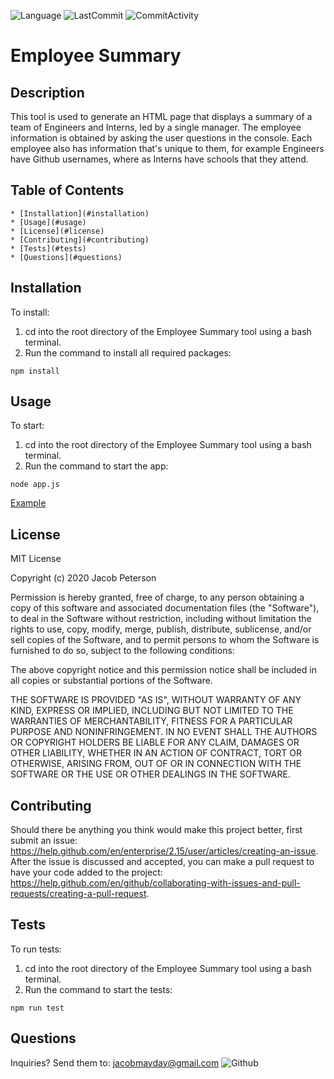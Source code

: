 ![Language](https://img.shields.io/badge/language-javascript-blue) ![LastCommit](https://img.shields.io/github/last-commit/Bounty556/EmployeeSummary?style=flat-square) ![CommitActivity](https://img.shields.io/github/commit-activity/m/Bounty556/EmployeeSummary)

# Employee Summary

## Description
This tool is used to generate an HTML page that displays a summary of a team of Engineers and Interns, led by a single manager. The employee information is obtained by asking the user questions in the console. Each employee also has information that's unique to them, for example Engineers have Github usernames, where as Interns have schools that they attend.

## Table of Contents
    * [Installation](#installation)
    * [Usage](#usage)
    * [License](#license)
    * [Contributing](#contributing)
    * [Tests](#tests)
    * [Questions](#questions)

## Installation
To install:
1. cd into the root directory of the Employee Summary tool using a bash terminal.
2. Run the command to install all required packages:
```
npm install
```

## Usage
To start:
1. cd into the root directory of the Employee Summary tool using a bash terminal.
2. Run the command to start the app:
```
node app.js
```

[Example](https://drive.google.com/file/d/1K5MMTq9H4jt5gD4HzwWl8VzCVaEUp3Lw/view)

## License
MIT License

Copyright (c) 2020 Jacob Peterson

Permission is hereby granted, free of charge, to any person obtaining a copy
of this software and associated documentation files (the "Software"), to deal
in the Software without restriction, including without limitation the rights
to use, copy, modify, merge, publish, distribute, sublicense, and/or sell
copies of the Software, and to permit persons to whom the Software is
furnished to do so, subject to the following conditions:

The above copyright notice and this permission notice shall be included in all
copies or substantial portions of the Software.

THE SOFTWARE IS PROVIDED "AS IS", WITHOUT WARRANTY OF ANY KIND, EXPRESS OR
IMPLIED, INCLUDING BUT NOT LIMITED TO THE WARRANTIES OF MERCHANTABILITY,
FITNESS FOR A PARTICULAR PURPOSE AND NONINFRINGEMENT. IN NO EVENT SHALL THE
AUTHORS OR COPYRIGHT HOLDERS BE LIABLE FOR ANY CLAIM, DAMAGES OR OTHER
LIABILITY, WHETHER IN AN ACTION OF CONTRACT, TORT OR OTHERWISE, ARISING FROM,
OUT OF OR IN CONNECTION WITH THE SOFTWARE OR THE USE OR OTHER DEALINGS IN THE
SOFTWARE.

## Contributing
Should there be anything you think would make this project better, first submit an issue: https://help.github.com/en/enterprise/2.15/user/articles/creating-an-issue. After the issue is discussed and accepted, you can make a pull request to have your code added to the project: https://help.github.com/en/github/collaborating-with-issues-and-pull-requests/creating-a-pull-request.

## Tests
To run tests:
1. cd into the root directory of the Employee Summary tool using a bash terminal.
2. Run the command to start the tests:
```
npm run test
```

## Questions
Inquiries? Send them to: jacobmayday@gmail.com ![Github](https://avatars1.githubusercontent.com/u/12930451?v=4&s=32)